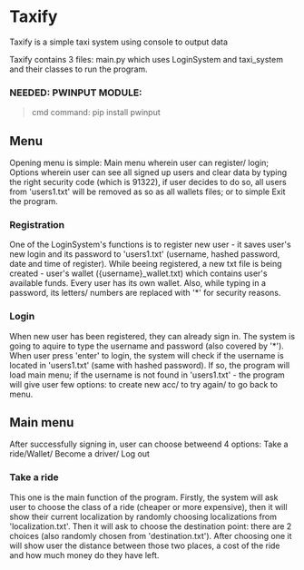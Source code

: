# Taxify
Taxify is a simple taxi system using console to output data

Taxify contains 3 files: main.py which uses LoginSystem and taxi_system and their classes to run the program. 

### NEEDED: PWINPUT MODULE:
> cmd command: pip install pwinput

## Menu
Opening menu is simple: Main menu wherein user can register/ login; Options wherein user can see all signed up users and clear data by typing the right security code (which is 91322), if user decides to do so, all users from 'users1.txt' will be removed as so as all wallets files; or to simple Exit the program.

### Registration
One of the LoginSystem's functions is to register new user - it saves user's new login and its password to 'users1.txt' (username, hashed password, date and time of register). While beeing registered, a new txt file is being created - user's wallet ({username}_wallet.txt) which contains user's available funds. Every user has its own wallet. Also, while typing in a password, its letters/ numbers are replaced with '*' for security reasons. 

### Login 
When new user has been registered, they can already sign in. The system is going to aquire to type the username and password (also covered by '*'). When user press 'enter' to login, the system will check if the username is located in 'users1.txt' (same with hashed password). If so, the program will load main menu; if the username is not found in 'users1.txt' - the program will give user few options: to create new acc/ to try again/ to go back to menu.

## Main menu 
After successfully signing in, user can choose betweend 4 options: Take a ride/Wallet/ Become a driver/ Log out

### Take a ride 
This one is the main function of the program. Firstly, the system will ask user to choose the class of a ride (cheaper or more expensive), then it will show their current localization by randomly choosing localizations from 'localization.txt'. Then it will ask to choose the destination point: there are 2 choices (also randomly chosen from 'destination.txt'). After choosing one it will show user the distance between those two places, a cost of the ride and how much money do they have left. 

